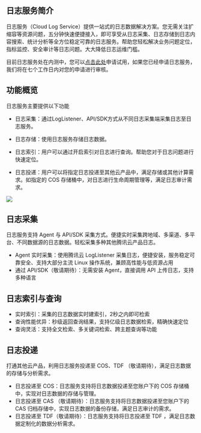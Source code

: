 ## 日志服务简介

日志服务（Cloud Log Service）提供一站式的日志数据解决方案。您无需关注扩缩容等资源问题，五分钟快速便捷接入，即可享受从日志采集、日志存储到日志内容搜索、统计分析等全方位稳定可靠的日志服务。帮助您轻松解决业务问题定位，指标监控、安全审计等日志问题。大大降低日志运维门槛。

目前日志服务处在内测中，您可以[点击此处](https://www.qcloud.com/act/apply/cloudlog)申请试用，如果您已经申请日志服务，我们将在七个工作日内对您的申请进行审核。

## 功能概览

日志服务主要提供以下功能

- 日志采集：通过LogListener、API/SDK方式从不同日志采集端采集日志至日志服务。


- 日志存储：使用日志服务存储日志数据。


- 日志索引：用户可以通过开启索引对日志进行查询。帮助您对于日志问题进行快速定位。


- 日志投递：用户可以将指定日志投递至其他云产品中，满足存储或其他计算需求。如指定的 COS 存储桶中，对日志进行生命周期管理等，满足日志审计需求。

![](https://mc.qcloudimg.com/static/img/a51bd8e655a9d8e17b93300b68170f9f/image.png)

## 日志采集

日志服务支持 Agent 与 API/SDK 采集方式。便捷实时采集跨地域、多渠道、多平台、不同数据源的日志数据。轻松采集多种其他腾讯云产品日志。

- Agent 实时采集：使用腾讯云 LogListener 采集日志，便捷安装，服务稳定可靠安全、支持大部分主流 Linux 操作系统，兼顾高性能与低资源占用
- 通过 API/SDK（敬请期待）：无需安装 Agent，直接调用 API 上传日志，支持多种语言

## 日志索引与查询

- 实时索引：采集的日志数据实时建索引，2秒之内即可检索
- 查询性能优异：秒级返回查询结果，支持亿级日志数据检索，精确快速定位
- 查询灵活：支持全文检索、多关键词检索、跨主题查询等功能

## 日志投递

打通其他云产品，利用日志服务投递至 COS、TDF （敬请期待），满足日志数据的存储与分析需求。

- 日志投递至 COS：日志服务支持将日志数据投递至您账户下的 COS 存储桶中，实现对日志数据的存储与管理。
- 日志投递至 CAS （敬请期待）：日志服务支持将日志数据投递至您账户下的 CAS 归档存储中，实现日志数据的备份存储，满足日志审计的需求。
- 日志投递至 TDF（敬请期待）：日志服务支持将日志投递至 TDF ，满足日志数据定制化的数据分析需求。